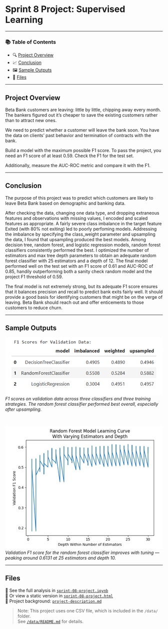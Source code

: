 # Sprint 8 Project: Supervised Learning
 
---

### 📚 Table of Contents
- 🔍 [Project Overview](#project-overview)
- 📈 [Conclusion](#conclusion)
- 🖼️ [Sample Outputs](#sample-outputs)
- 📁 [Files](#files)

---

## Project Overview

Beta Bank customers are leaving: little by little, chipping away every month. The bankers figured out it’s cheaper to save the existing customers rather than to attract new ones.

We need to predict whether a customer will leave the bank soon. You have the data on clients’ past behavior and termination of contracts with the bank.

Build a model with the maximum possible F1 score. To pass the project, you need an F1 score of at least 0.59. Check the F1 for the test set.

Additionally, measure the AUC-ROC metric and compare it with the F1.

---

## Conclusion

The purpose of this project was to predict which customers are likely to leave Beta Bank based on demographic and banking data.

After checking the data, changing one data type, and dropping extraneous features and observations with missing values, I encoded and scaled features as appropriate. A fairly severe class imbalance in the target feature Exited (with 80% not exiting) led to poorly perfoming models. Addressing the imbalance by specifying the class_weight parameter and upsampling the data, I found that upsampling produced the best models. Among decision tree, random forest, and logistic regression models, random forest classifiers consistently performed the best. I optimized the number of estimators and max tree depth parameters to obtain an adequate random forest classifier with 25 estimators and a depth of 12. The final model performed well on the test set with an F1 score of 0.61 and AUC-ROC of 0.85, handily outperforming both a sanity check random model and the project F1 threshold of 0.59.

The final model is not extremely strong, but its adequate F1 score ensures that it balances precision and recall to predict bank exits fairly well. It should provide a good basis for identifying customers that might be on the verge of leaving. Beta Bank should reach out and offer enticements to those customers to reduce churn.

---

## Sample Outputs

![F1 Score Comparison](project-08-screenshot-1.png)  
*F1 scores on validation data across three classifiers and three training strategies. The random forest classifier performed best overall, especially after upsampling.*

<br>

![Random Forest Tuning Curve](project-08-screenshot-2.png)  
*Validation F1 score for the random forest classifier improves with tuning — peaking around 0.6131 at 25 estimators and depth 10.*

---

## Files

📄 See the full analysis in [`sprint-08-project.ipynb`](./sprint-08-project.ipynb)  
📄 Or view a static version in [`sprint-08-project.html`](./sprint-08-project.html)  
📄 Project background: [`project-description.md`](./project-description.md)

> Note: This project uses one CSV file, which is included in the `/data/` folder.  
> See [`/data/README.md`](./data/README.md) for details.
